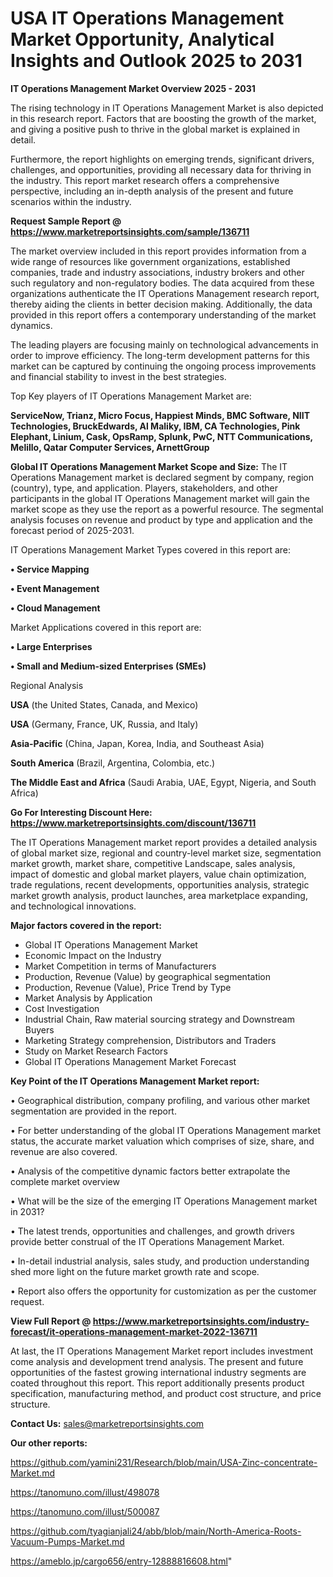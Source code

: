# USA IT Operations Management Market Opportunity, Analytical Insights and Outlook 2025 to 2031

<Strong> IT Operations Management Market Overview 2025 - 2031</strong>

The rising technology in IT Operations Management Market is also depicted in this research report. Factors that are boosting the growth of the market, and giving a positive push to thrive in the global market is explained in detail.

Furthermore, the report highlights on emerging trends, significant drivers, challenges, and opportunities, providing all necessary data for thriving in the industry. This report market research offers a comprehensive perspective, including an in-depth analysis of the present and future scenarios within the industry.

<strong>Request Sample Report @ <a href=https://www.marketreportsinsights.com/sample/136711>https://www.marketreportsinsights.com/sample/136711</a></strong>

The market overview included in this report provides information from a wide range of resources like government organizations, established companies, trade and industry associations, industry brokers and other such regulatory and non-regulatory bodies. The data acquired from these organizations authenticate the IT Operations Management research report, thereby aiding the clients in better decision making. Additionally, the data provided in this report offers a contemporary understanding of the market dynamics.

The leading players are focusing mainly on technological advancements in order to improve efficiency. The long-term development patterns for this market can be captured by continuing the ongoing process improvements and financial stability to invest in the best strategies.

Top Key players of IT Operations Management Market are:

<strong>ServiceNow, Trianz, Micro Focus, Happiest Minds, BMC Software, NIIT Technologies, BruckEdwards, Al Maliky, IBM, CA Technologies, Pink Elephant, Linium, Cask, OpsRamp, Splunk, PwC, NTT Communications, Melillo, Qatar Computer Services, ArnettGroup</strong>

<strong><b>Global IT Operations Management Market Scope and Size:</b></strong>
The IT Operations Management market is declared segment by company, region (country), type, and application. Players, stakeholders, and other participants in the global IT Operations Management market will gain the market scope as they use the report as a powerful resource. The segmental analysis focuses on revenue and product by type and application and the forecast period of 2025-2031.

IT Operations Management Market Types covered in this report are:

<strong>• Service Mapping

• Event Management

• Cloud Management</strong>

Market Applications covered in this report are:

<strong>• Large Enterprises

• Small and Medium-sized Enterprises (SMEs)</strong> 

Regional Analysis

<strong>USA</strong> (the United States, Canada, and Mexico)

<strong>USA</strong> (Germany, France, UK, Russia, and Italy)

<strong>Asia-Pacific</strong> (China, Japan, Korea, India, and Southeast Asia)

<strong>South America</strong> (Brazil, Argentina, Colombia, etc.)

<strong>The Middle East and Africa</strong> (Saudi Arabia, UAE, Egypt, Nigeria, and South Africa)

<strong>Go For Interesting Discount Here: <a href=https://www.marketreportsinsights.com/discount/136711>https://www.marketreportsinsights.com/discount/136711</a></strong>

The IT Operations Management market report provides a detailed analysis of global market size, regional and country-level market size, segmentation market growth, market share, competitive Landscape, sales analysis, impact of domestic and global market players, value chain optimization, trade regulations, recent developments, opportunities analysis, strategic market growth analysis, product launches, area marketplace expanding, and technological innovations.

<strong><b>Major factors covered in the report:</b></strong>
<ul>
  <li>Global IT Operations Management Market </li>
  <li>Economic Impact on the Industry</li>
  <li>Market Competition in terms of Manufacturers</li>
  <li>Production, Revenue (Value) by geographical segmentation</li>
  <li>Production, Revenue (Value), Price Trend by Type</li>
  <li>Market Analysis by Application</li>
  <li>Cost Investigation</li>
  <li>Industrial Chain, Raw material sourcing strategy and Downstream Buyers</li>
  <li>Marketing Strategy comprehension, Distributors and Traders</li>
  <li>Study on Market Research Factors</li>
  <li>Global IT Operations Management Market Forecast</li>
</ul>

<strong><b>Key Point of the IT Operations Management Market report:</b></strong>

• Geographical distribution, company profiling, and various other market segmentation are provided in the report.

• For better understanding of the global IT Operations Management market status, the accurate market valuation which comprises of size, share, and revenue are also covered.

• Analysis of the competitive dynamic factors better extrapolate the complete market overview

• What will be the size of the emerging IT Operations Management market in 2031?

• The latest trends, opportunities and challenges, and growth drivers provide better construal of the IT Operations Management Market.

• In-detail industrial analysis, sales study, and production understanding shed more light on the future market growth rate and scope.

• Report also offers the opportunity for customization as per the customer request.

<strong><b>View Full Report @ <a href=https://www.marketreportsinsights.com/industry-forecast/it-operations-management-market-2022-136711>https://www.marketreportsinsights.com/industry-forecast/it-operations-management-market-2022-136711</a></b></strong>


At last, the IT Operations Management Market report includes investment come analysis and development trend analysis. The present and future opportunities of the fastest growing international industry segments are coated throughout this report. This report additionally presents product specification, manufacturing method, and product cost structure, and price structure.

<strong>Contact Us:</strong>
sales@marketreportsinsights.com

<strong>Our other reports:</strong>

<a href=https://github.com/yamini231/Research/blob/main/USA-Zinc-concentrate-Market.md>https://github.com/yamini231/Research/blob/main/USA-Zinc-concentrate-Market.md</a>

<a href=https://tanomuno.com/illust/498078>https://tanomuno.com/illust/498078</a>

<a href=https://tanomuno.com/illust/500087>https://tanomuno.com/illust/500087</a>

<a href=https://github.com/tyagianjali24/abb/blob/main/North-America-Roots-Vacuum-Pumps-Market.md>https://github.com/tyagianjali24/abb/blob/main/North-America-Roots-Vacuum-Pumps-Market.md</a>

<a href=https://ameblo.jp/cargo656/entry-12888816608.html>https://ameblo.jp/cargo656/entry-12888816608.html</a>"
